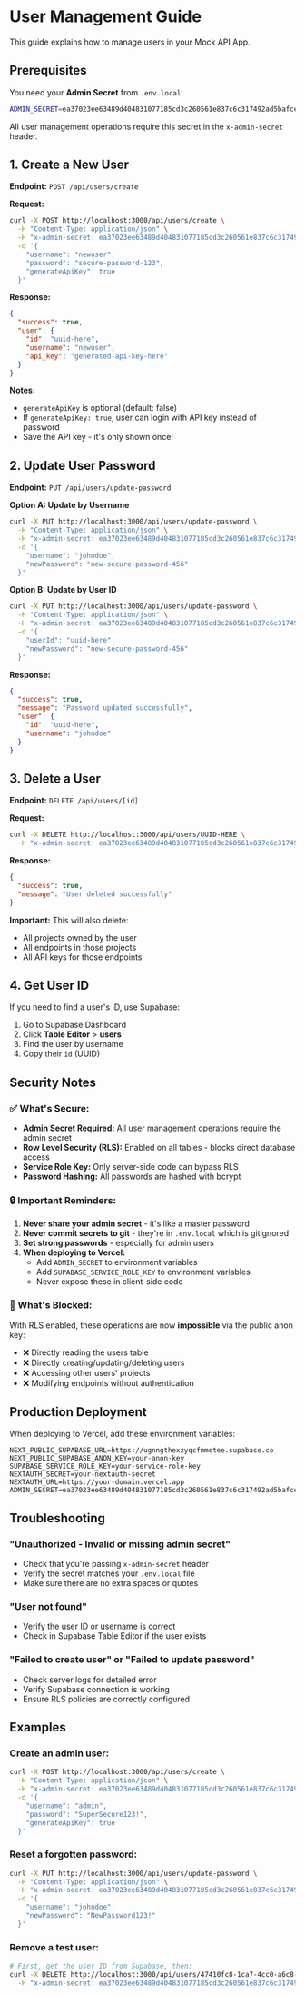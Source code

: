 # User Management Guide

This guide explains how to manage users in your Mock API App.

## Prerequisites

You need your **Admin Secret** from `.env.local`:
```bash
ADMIN_SECRET=ea37023ee63489d404831077185cd3c260561e837c6c317492ad5bafce792cf3
```

All user management operations require this secret in the `x-admin-secret` header.

## 1. Create a New User

**Endpoint:** `POST /api/users/create`

**Request:**
```bash
curl -X POST http://localhost:3000/api/users/create \
  -H "Content-Type: application/json" \
  -H "x-admin-secret: ea37023ee63489d404831077185cd3c260561e837c6c317492ad5bafce792cf3" \
  -d '{
    "username": "newuser",
    "password": "secure-password-123",
    "generateApiKey": true
  }'
```

**Response:**
```json
{
  "success": true,
  "user": {
    "id": "uuid-here",
    "username": "newuser",
    "api_key": "generated-api-key-here"
  }
}
```

**Notes:**
- `generateApiKey` is optional (default: false)
- If `generateApiKey: true`, user can login with API key instead of password
- Save the API key - it's only shown once!

## 2. Update User Password

**Endpoint:** `PUT /api/users/update-password`

**Option A: Update by Username**
```bash
curl -X PUT http://localhost:3000/api/users/update-password \
  -H "Content-Type: application/json" \
  -H "x-admin-secret: ea37023ee63489d404831077185cd3c260561e837c6c317492ad5bafce792cf3" \
  -d '{
    "username": "johndoe",
    "newPassword": "new-secure-password-456"
  }'
```

**Option B: Update by User ID**
```bash
curl -X PUT http://localhost:3000/api/users/update-password \
  -H "Content-Type: application/json" \
  -H "x-admin-secret: ea37023ee63489d404831077185cd3c260561e837c6c317492ad5bafce792cf3" \
  -d '{
    "userId": "uuid-here",
    "newPassword": "new-secure-password-456"
  }'
```

**Response:**
```json
{
  "success": true,
  "message": "Password updated successfully",
  "user": {
    "id": "uuid-here",
    "username": "johndoe"
  }
}
```

## 3. Delete a User

**Endpoint:** `DELETE /api/users/[id]`

**Request:**
```bash
curl -X DELETE http://localhost:3000/api/users/UUID-HERE \
  -H "x-admin-secret: ea37023ee63489d404831077185cd3c260561e837c6c317492ad5bafce792cf3"
```

**Response:**
```json
{
  "success": true,
  "message": "User deleted successfully"
}
```

**Important:** This will also delete:
- All projects owned by the user
- All endpoints in those projects
- All API keys for those endpoints

## 4. Get User ID

If you need to find a user's ID, use Supabase:

1. Go to Supabase Dashboard
2. Click **Table Editor** > **users**
3. Find the user by username
4. Copy their `id` (UUID)

## Security Notes

### ✅ What's Secure:

- **Admin Secret Required:** All user management operations require the admin secret
- **Row Level Security (RLS):** Enabled on all tables - blocks direct database access
- **Service Role Key:** Only server-side code can bypass RLS
- **Password Hashing:** All passwords are hashed with bcrypt

### 🔒 Important Reminders:

1. **Never share your admin secret** - it's like a master password
2. **Never commit secrets to git** - they're in `.env.local` which is gitignored
3. **Set strong passwords** - especially for admin users
4. **When deploying to Vercel:**
   - Add `ADMIN_SECRET` to environment variables
   - Add `SUPABASE_SERVICE_ROLE_KEY` to environment variables
   - Never expose these in client-side code

### 🚫 What's Blocked:

With RLS enabled, these operations are now **impossible** via the public anon key:
- ❌ Directly reading the users table
- ❌ Directly creating/updating/deleting users
- ❌ Accessing other users' projects
- ❌ Modifying endpoints without authentication

## Production Deployment

When deploying to Vercel, add these environment variables:

```
NEXT_PUBLIC_SUPABASE_URL=https://ugnngthexzyqcfmmetee.supabase.co
NEXT_PUBLIC_SUPABASE_ANON_KEY=your-anon-key
SUPABASE_SERVICE_ROLE_KEY=your-service-role-key
NEXTAUTH_SECRET=your-nextauth-secret
NEXTAUTH_URL=https://your-domain.vercel.app
ADMIN_SECRET=ea37023ee63489d404831077185cd3c260561e837c6c317492ad5bafce792cf3
```

## Troubleshooting

### "Unauthorized - Invalid or missing admin secret"
- Check that you're passing `x-admin-secret` header
- Verify the secret matches your `.env.local` file
- Make sure there are no extra spaces or quotes

### "User not found"
- Verify the user ID or username is correct
- Check in Supabase Table Editor if the user exists

### "Failed to create user" or "Failed to update password"
- Check server logs for detailed error
- Verify Supabase connection is working
- Ensure RLS policies are correctly configured

## Examples

### Create an admin user:
```bash
curl -X POST http://localhost:3000/api/users/create \
  -H "Content-Type: application/json" \
  -H "x-admin-secret: ea37023ee63489d404831077185cd3c260561e837c6c317492ad5bafce792cf3" \
  -d '{
    "username": "admin",
    "password": "SuperSecure123!",
    "generateApiKey": true
  }'
```

### Reset a forgotten password:
```bash
curl -X PUT http://localhost:3000/api/users/update-password \
  -H "Content-Type: application/json" \
  -H "x-admin-secret: ea37023ee63489d404831077185cd3c260561e837c6c317492ad5bafce792cf3" \
  -d '{
    "username": "johndoe",
    "newPassword": "NewPassword123!"
  }'
```

### Remove a test user:
```bash
# First, get the user ID from Supabase, then:
curl -X DELETE http://localhost:3000/api/users/47410fc8-1ca7-4cc0-a6c8-f8c574fdf600 \
  -H "x-admin-secret: ea37023ee63489d404831077185cd3c260561e837c6c317492ad5bafce792cf3"
```
